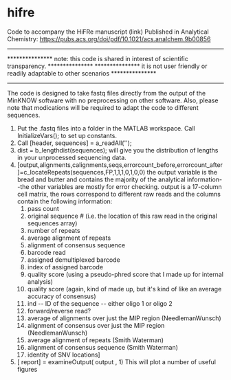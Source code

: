 # hifre
Code to accompany the HiFRe manuscript (link)
Published in Analytical Chemistry: https://pubs.acs.org/doi/pdf/10.1021/acs.analchem.9b00856

*****************************************************************************************************
***************   note: this code is shared in interest of scientific transparency.   ***************
***************    it is not user friendly or readily adaptable to other scenarios    ***************
*****************************************************************************************************


The code is designed to take fastq files directly from the output of the MinKNOW software with no preprocessing on other software. Also, please note that modications will be required to adapt the code to different sequences.

1. Put the .fastq files into a folder in the MATLAB workspace. Call InitializeVars(); to set up constants.
2. Call [header, sequences] = a_readAll('<your folder name>'); 
3. dist = b_lengthdist(sequences); will give you the distribution of lengths in your unprocessed sequencing data.
4. [output,alignments,calignments,seqs,errorcount_before,errorcount_after]=c_locateRepeats(sequences,FP,1,1,1,0,1,0,0)
  the output variable is the bread and butter and contains the majority of the analytical information--the other variables are mostly for error checking.
  output is a 17-column cell matrix, the rows correspond to different raw reads and the columns contain the following information: 
      1. pass count
      2. original sequence # (i.e. the location of this raw read in the original sequences array)
      3. number of repeats
      4. average alignment of repeats
      5. alignment of consensus sequence
      6. barcode read
      7. assigned demultiplexed barcode
      8. index of assigned barcode
      9. quality score (using a pseudo-phred score that I made up for internal analysis)
      10. quality score (again, kind of made up, but it's kind of like an average accuracy of consensus)
      11. ind -- ID of the sequence -- either oligo 1 or oligo 2
      12. forward/reverse read?
      13. average of alignments over just the MIP region (NeedlemanWunsch) 
      14. alignment of consensus over just the MIP region (NeedlemanWunsch)
      15. average alignment of repeats (Smith Waterman)
      16. alignment of consensus sequence (Smith Waterman)
      17. identity of SNV locations]  
5. [ report] = examineOutput( output , 1)
      This will plot a number of useful figures


  
  
